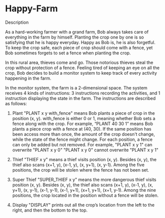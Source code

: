 # Happy-Farm
Description

As a hard-working farmer with a grand farm, Bob always takes care of everything in the farm by himself. Planting the crop one by one is so satisfying that he is happy everyday. Happy as Bob is, he is also forgetful. To keep the crop safe, each piece of crop should come with a fence, yet Bob sometimes forgets to set a fence when planting the crop.

In this rural area, thieves come and go. Those notorious thieves steal the crop without protection of a fence. Feeling tired of keeping an eye on all the crop, Bob decides to build a monitor system to keep track of every activity happening in the farm.

In the monitor system, the farm is a 2-dimensional space. The system receives 4 kinds of instructions: 3 instructions recording the activities, and 1 instruction displaying the state in the farm. The instructions are described as follows:

1. Plant
"PLANT x y with_fence" means Bob plants a piece of crop in the position (x, y). with_fence is either 0 or 1, meaning whether Bob sets a fence along with the crop. For example, “PLANT 40 30 1” means Bob plants a piece crop with a fence at (40, 30). If the same position has been access more than once, the amount of the crop doesn't change, while the state of the fence might change. For each position, a fence can only be added but not removed. For example,
"PLANT x y 1" can overwrite "PLANT x y 0" 
"PLANT x y 0" cannot overwrite "PLANT x y 1" 

2. Thief
"THIEF x y" means a thief visits position (x, y). Besides (x, y), the thief also scans (x+1, y), (x-1, y), (x, y+1), (x, y-1). Among the five positions, the crop will be stolen where the fence has not been set. 

3. Super Thief
"SUPER_THIEF x y" means the more dangerous thief visits position (x, y). Besides (x, y), the thief also scans (x+1, y), (x-1, y), (x, y+1), (x, y-1), (x-1, y-1), (x-1, y+1), (x+1, y+1), (x+1, y-1). Among the nine positions, the crop located in the position without a fence will be stolen.

4. Display
"DISPLAY" prints out all the crop’s location from the left to the right, and then the bottom to the top.
